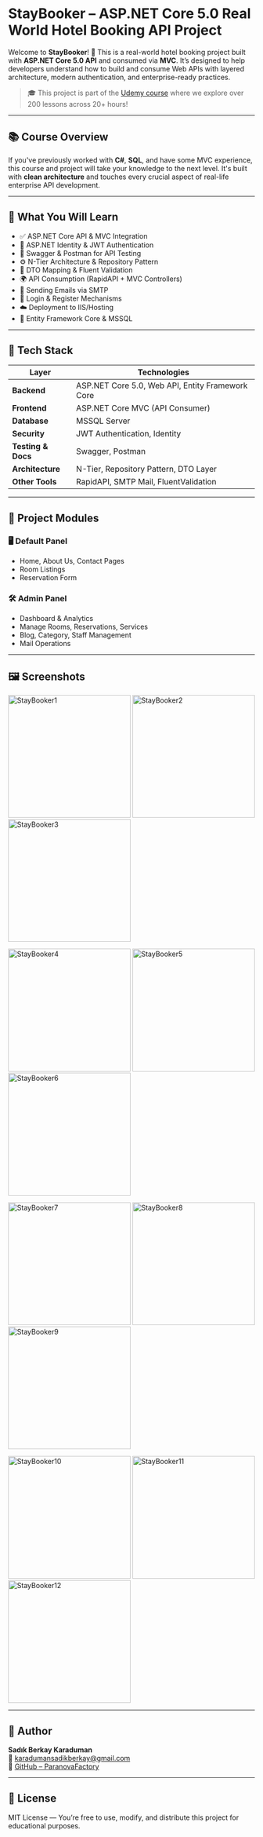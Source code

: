 # StayBooker – ASP.NET Core 5.0 Real World Hotel Booking API Project

Welcome to **StayBooker**! 🏨 This is a real-world hotel booking project built with **ASP.NET Core 5.0 API** and consumed via **MVC**. It’s designed to help developers understand how to build and consume Web APIs with layered architecture, modern authentication, and enterprise-ready practices.

> 🎓 This project is part of the [Udemy course](https://www.udemy.com/course/aspnet-core-api-rapid-api-ve-api-consume/) where we explore over 200 lessons across 20+ hours!

---

## 📚 Course Overview

If you've previously worked with **C#**, **SQL**, and have some MVC experience, this course and project will take your knowledge to the next level. It's built with **clean architecture** and touches every crucial aspect of real-life enterprise API development.

---

## 🚀 What You Will Learn

- ✅ ASP.NET Core API & MVC Integration
- 🔐 ASP.NET Identity & JWT Authentication
- 📄 Swagger & Postman for API Testing
- ⚙️ N-Tier Architecture & Repository Pattern
- 🧾 DTO Mapping & Fluent Validation
- 🌍 API Consumption (RapidAPI + MVC Controllers)
- 📧 Sending Emails via SMTP
- 🔐 Login & Register Mechanisms
- ☁️ Deployment to IIS/Hosting
- 💽 Entity Framework Core & MSSQL

---

## 🧱 Tech Stack

| Layer | Technologies |
|-------|--------------|
| **Backend** | ASP.NET Core 5.0, Web API, Entity Framework Core |
| **Frontend** | ASP.NET Core MVC (API Consumer) |
| **Database** | MSSQL Server |
| **Security** | JWT Authentication, Identity |
| **Testing & Docs** | Swagger, Postman |
| **Architecture** | N-Tier, Repository Pattern, DTO Layer |
| **Other Tools** | RapidAPI, SMTP Mail, FluentValidation |

---

## 🧩 Project Modules

### 🖥 Default Panel
- Home, About Us, Contact Pages
- Room Listings
- Reservation Form

### 🛠 Admin Panel
- Dashboard & Analytics
- Manage Rooms, Reservations, Services
- Blog, Category, Staff Management
- Mail Operations

---

## 🖼 Screenshots

<p float="left">
  <img src="https://github.com/user-attachments/assets/74984c0c-7b57-44e9-926a-06e12d2b1ece" width="250" alt="StayBooker1" />
  <img src="https://github.com/user-attachments/assets/e2883c2c-732b-4d37-855e-8637f8bebb01" width="250" alt="StayBooker2" />
  <img src="https://github.com/user-attachments/assets/d418723c-9840-48a2-be7e-e2675cf5e6a3" width="250" alt="StayBooker3" />
</p>
<p float="left">
  <img src="https://github.com/user-attachments/assets/6531af02-9181-45c7-b8c2-a7aaccb736dc" width="250" alt="StayBooker4" />
  <img src="https://github.com/user-attachments/assets/448bb80e-40d8-46c2-b12e-558c5593a75f" width="250" alt="StayBooker5" />
  <img src="https://github.com/user-attachments/assets/77f8be99-20f3-45d5-a747-1c30ee3832b2" width="250" alt="StayBooker6" />
</p>
<p float="left">
  <img src="https://github.com/user-attachments/assets/2f3788db-3eed-4ad7-bbdc-22ed47bd4eee" width="250" alt="StayBooker7" />
  <img src="https://github.com/user-attachments/assets/2ffc7f29-2c14-42da-b497-b15a65be57e9" width="250" alt="StayBooker8" />
  <img src="https://github.com/user-attachments/assets/22f1ac4c-ef8f-406f-ac79-61a44c6b9394" width="250" alt="StayBooker9" />
</p>
<p float="left">
  <img src="https://github.com/user-attachments/assets/7893d11a-4eed-400b-95cf-22d086636c60" width="250" alt="StayBooker10" />
  <img src="https://github.com/user-attachments/assets/8847e630-d84f-406c-b337-f6794c8f9d8d" width="250" alt="StayBooker11" />
  <img src="https://github.com/user-attachments/assets/d232b20c-2f0b-456d-b40e-477ea4d29c1c" width="250" alt="StayBooker12" />
</p>

---

## 👤 Author

**Sadık Berkay Karaduman**  
📧 [karadumansadikberkay@gmail.com](mailto:karadumansadikberkay@gmail.com)  
🔗 [GitHub – ParanovaFactory](https://github.com/ParanovaFactory)

---

## 📄 License

MIT License — You’re free to use, modify, and distribute this project for educational purposes.
